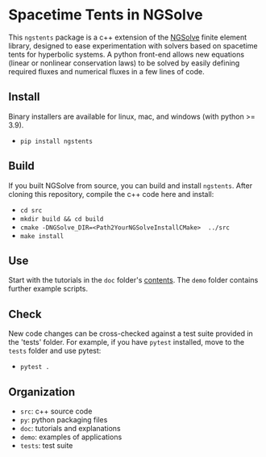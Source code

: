 # Spacetime Tents in NGSolve

This `ngstents` package is a c++ extension of the
[NGSolve](https://ngsolve.org) finite element library, designed to ease
experimentation with solvers based on spacetime tents for hyperbolic
systems. A python front-end allows new equations (linear or
nonlinear conservation laws) to be solved by easily defining 
required fluxes and numerical fluxes in a few lines of code.



## Install

Binary installers are available for linux, mac, and windows (with
python >= 3.9).

* `pip install ngstents`


## Build

If you built NGSolve from source, you can build and install `ngstents`.
After cloning this repository, compile  the c++ code here and install:

* `cd src`
* `mkdir build && cd build`
* `cmake -DNGSolve_DIR=<Path2YourNGSolveInstallCMake>  ../src`
* `make install`

## Use

Start with the tutorials in the `doc` folder's
[contents](./doc/INDEX.ipynb). 
The `demo` folder contains further example scripts.


## Check

New code changes can be cross-checked against a test suite provided in
the 'tests' folder. For example, if you have `pytest` installed, move
to the `tests` folder and use pytest:

* `pytest .`

## Organization

* `src`: c++ source code
* `py`: python packaging files
* `doc`: tutorials and explanations
* `demo`: examples of applications
* `tests`: test suite

